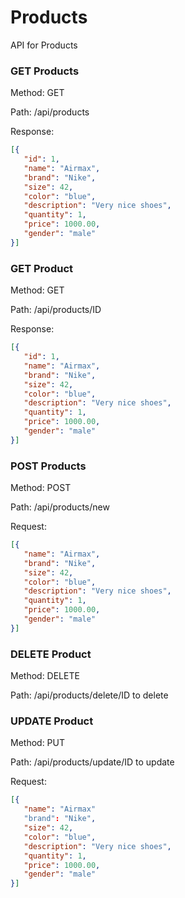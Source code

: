 
# Products
API for Products

### GET Products
Method: GET

Path: /api/products

Response:
 ```json
[{
    "id": 1,
    "name": "Airmax",
    "brand": "Nike",
    "size": 42,
    "color": "blue",
    "description": "Very nice shoes",
    "quantity": 1,
    "price": 1000.00,
    "gender": "male"
}]
```

### GET Product
Method: GET

Path: /api/products/ID

Response:
 ```json
[{
    "id": 1,
    "name": "Airmax",
    "brand": "Nike",
    "size": 42,
    "color": "blue",
    "description": "Very nice shoes",
    "quantity": 1,
    "price": 1000.00,
    "gender": "male"
}]
```

 ### POST Products
 Method: POST
 
Path: /api/products/new

Request:
 ```json
[{
    "name": "Airmax",
    "brand": "Nike",
    "size": 42,
    "color": "blue",
    "description": "Very nice shoes",
    "quantity": 1,
    "price": 1000.00,
    "gender": "male"
}]
```

 ### DELETE Product
 Method: DELETE
 
 Path: /api/products/delete/ID to delete

 ### UPDATE Product
 Method: PUT
 
 Path: /api/products/update/ID to update
 
Request:
 ```json
[{
    "name": "Airmax"
    "brand": "Nike",
    "size": 42,
    "color": "blue",
    "description": "Very nice shoes",
    "quantity": 1,
    "price": 1000.00,
    "gender": "male"
}]
```



